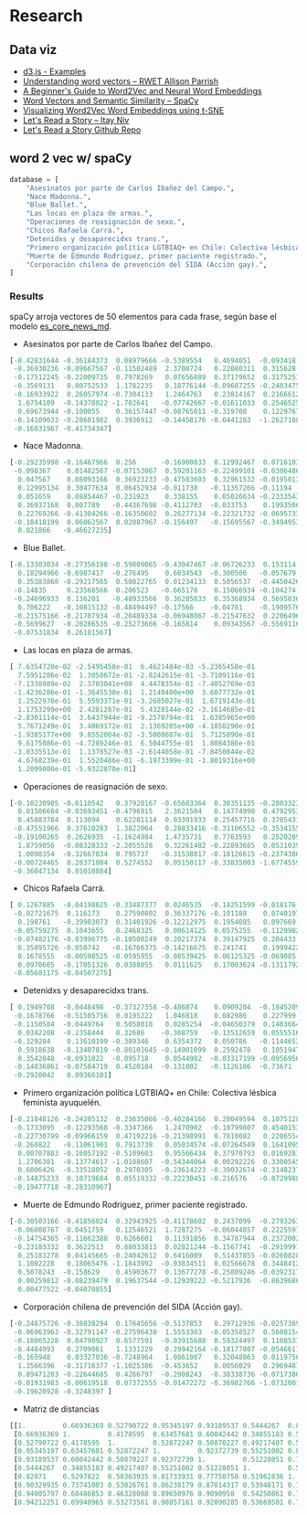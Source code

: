 # Research

## Data viz
* [d3.js - Examples](https://observablehq.com/@d3/gallery)
* [Understanding word vectors – RWET Allison Parrish](https://github.com/aparrish/rwet/blob/master/understanding-word-vectors.ipynb)
* [A Beginner's Guide to Word2Vec and Neural Word Embeddings](https://pathmind.com/wiki/word2vec)
* [Word Vectors and Semantic Similarity – SpaCy](https://spacy.io/usage/vectors-similarity)
* [Visualizing Word2Vec Word Embeddings using t-SNE](https://towardsdatascience.com/google-news-and-leo-tolstoy-visualizing-word2vec-word-embeddings-with-t-sne-11558d8bd4d)
* [Let's Read a Story – Itay Niv](http://www.itayniv.com/lets-read-a-story)
* [Let's Read a Story Github Repo](https://github.com/itayniv/lets-read-a-story)

## word 2 vec w/ spaCy
```python
database = [
    "Asesinatos por parte de Carlos Ibañez del Campo.",
    "Nace Madonna.",
    "Blue Ballet.",
    "Las locas en plaza de armas.",
    "Operaciones de reasignación de sexo.",
    "Chicos Rafaela Carrá.",
    "Detenidxs y desaparecidxs trans.",
    "Primero organización política LGTBIAQ+ en Chile: Colectiva lésbica feminista ayuquelén.",
    "Muerte de Edmundo Rodriguez, primer paciente registrado.",
    "Corporación chilena de prevención del SIDA (Acción gay).",
]
```
### Results
spaCy arroja vectores de 50 elementos para cada frase, según base el modelo [es_core_news_md](https://spacy.io/models/es#es_core_news_sm).

* Asesinatos por parte de Carlos Ibañez del Campo.
```python
[-0.42831644 -0.36184373  0.08979666 -0.5389554   0.4694051  -0.093418
 -0.36930236 -0.09667567 -0.11502489  2.3700724   0.22080311  0.315628
 -0.17512245 -0.22009735  0.7978269   0.07656889  0.37179652  0.31752518
 -0.3569131   0.00752533  1.1782235   0.18776144 -0.09687255 -0.24034755
 -0.16933922  0.26057974 -0.7304133   1.2464763   0.23814167  0.21666123
  1.6754109  -0.14378022 -1.702641   -0.07742667 -0.01611033  0.25465256
  0.69673944 -0.100055    0.36157447 -0.08765011 -0.319708    0.12297678
 -0.14109033 -0.28681982  0.3936912  -0.14458176 -0.6441283  -1.2627188
 -0.16831967 -0.41734347]
```

* Nace Madonna.
```python
[-0.29235998 -0.16467966  0.256      -0.16900833  0.12992467  0.07161033
 -0.098367    0.01482567 -0.07153067  0.59201163 -0.22499101 -0.03064866
  0.047567    0.08093166  0.36923233 -0.47503603  0.32961532 -0.01950134
  0.12995134  0.30477634  0.06452934 -0.011738   -0.11357266 -0.11194
  0.051659    0.08854467 -0.231923    0.338155    0.05026634 -0.23335433
  0.36937168  0.007789   -0.44367698 -0.4112703  -0.033753    0.19935067
  0.22769266 -0.41304266 -0.16350602  0.26277134 -0.22321732 -0.06957334
 -0.18418199  0.06062567  0.02087967 -0.156497   -0.15695567 -0.34949532
  0.021866   -0.46627235]
```
* Blue Ballet.
```python
[-0.13303034 -0.27356198 -0.59809065 -0.43047467 -0.06726233  0.153114
  0.18294966 -0.6987417  -0.276495    0.6034543  -0.300506   -0.057679
  0.35383868 -0.29217565  0.50822765  0.01234133  0.5056537  -0.44504264
 -0.14835     0.23568566  0.206523   -0.665178    0.15066934 -0.104274
 -0.24696933  0.136201   -0.48933566  0.36285833  0.35368934  0.5695036
  0.706222   -0.10815132 -0.48494497 -0.17566    -0.04761    -0.19095767
 -0.21575166 -0.21707934 -0.20489334 -0.06948867 -0.21547632  0.22064966
 -0.5699627  -0.20286535 -0.25273666 -0.165814    0.09343567 -0.55691165
 -0.07531834  0.26181567]
```
* Las locas en plaza de armas.
```python
[ 7.6354720e-02 -2.5495458e-01  6.4621484e-03 -5.2365458e-01
  7.5951286e-02  1.3050672e-01 -2.8242615e-01 -3.7109116e-01
 -7.1338989e-02  2.3703041e+00  4.4478354e-01 -7.4052769e-03
 -1.4236286e-01 -1.3645530e-01  1.2140400e+00  3.6077732e-01
  1.2522970e-01  5.5593371e-01 -3.2685027e-01  1.6719143e-01
  1.1753299e+00  2.4281287e-01  5.4328144e-02 -3.1614685e-01
 -2.8301114e-01  3.6437944e-01 -9.2570794e-01  1.6385965e+00
  5.7671249e-01  3.4069172e-01  2.1369205e+00 -4.1850290e-01
 -1.9385177e+00  9.8552004e-02 -3.5008687e-01  5.7125890e-01
  9.6175086e-01 -4.7289246e-01  6.5044755e-01  1.8084386e-01
 -3.0335513e-01  1.1378527e-03 -2.6144058e-01 -7.8450844e-02
  4.6768239e-01  1.5520486e-01 -6.1973399e-01 -1.8019316e+00
  1.2099000e-01 -5.9322870e-01]
```
* Operaciones de reasignación de sexo.
```python
[-0.10230985 -0.6110542   0.37928167 -0.65603364  0.30351135 -0.28033233
  0.01506684 -0.03693451 -0.4796915   2.3621504   0.14774998  0.47929534
  0.45883784  0.113094    0.62281114  0.03391933  0.25457716  0.37854317
 -0.47551966  0.37610283  1.3822064   0.28833416 -0.31106552 -0.3534155
 -0.19100265  0.2626935  -1.1624984   1.4735731   0.7763593   0.25202098
  1.8759056  -0.08328333 -2.2055528   0.32261482 -0.22893685  0.05310399
  1.0098354  -0.32667834  0.795737   -0.31538817 -0.10126615 -0.23743801
 -0.00724465  0.28371084  0.5274552   0.05150117 -0.33835003 -1.6774559
 -0.36047134  0.01010884]
 ```
* Chicos Rafaela Carrá.
```python
[ 0.1267885  -0.04198625 -0.33487377  0.0246535  -0.14251599 -0.018176
 -0.02721675  0.116173    0.27590802  0.36337176 -0.101188    0.07401975
  0.198761   -0.39983073  0.31401926 -0.12212975  0.1954085   0.097669
 -0.05759275  0.1043655   0.2468325   0.00614125  0.0575255  -0.11299825
 -0.07482176 -0.03996775 -0.10500249  0.20217374  0.39147925  0.204433
  0.35895726 -0.058742   -0.16766375 -0.14216675  0.241741    0.19994225
  0.1678555  -0.00598525 -0.0595955  -0.08539425  0.06125325 -0.069085
  0.0970605  -0.17051326  0.0388055   0.0111625   0.17003624 -0.13117924
 -0.05681175 -0.04507275]
```
* Detenidxs y desaparecidxs trans.
```python
[ 0.1949708  -0.0448498  -0.37327358 -0.486874    0.0909204  -0.18452099
 -0.1678766  -0.51505756  0.0195222   1.046818    0.082986    0.227999
 -0.1150584  -0.0449764   0.5058018   0.0285254  -0.04650379  0.1403664
  0.0342208  -0.2358444   0.32686    -0.308759   -0.13512659  0.0555516
 -0.329284    0.13610199 -0.389346    0.6354372   0.050786   -0.1144652
  0.5918638  -0.13407819 -0.80101645 -0.14901099  0.2592478   0.10519479
  0.3542048  -0.0931022  -0.095718    0.0544982  -0.03317199 -0.0956956
 -0.14036861 -0.07584719  0.4520184  -0.131802   -0.1126106  -0.73671
 -0.2920042   0.09366101]
```
* Primero organización política LGTBIAQ+ en Chile: Colectiva lésbica feminista ayuquelén.
```python
[-0.21848126 -0.24205132  0.23635066 -0.40284166  0.20049594  0.10751283
 -0.1733095  -0.12293568 -0.3347366   1.2470902  -0.10799807  0.45401534
 -0.22730799 -0.09966159  0.47192216 -0.21398991  0.7810082   0.22865544
 -0.260822   -0.11061901  0.7913738   0.05034574 -0.07264549  0.16410959
  0.00707883 -0.16057192 -0.5109603   0.95566434  0.37970793  0.01692816
  1.2706381  -0.13774617 -1.0188607  -0.54344064  0.00292226  0.33005455
  0.6006426  -0.33518052  0.2970305  -0.23614223 -0.39032674 -0.31482372
 -0.14875233  0.10719684  0.05519332 -0.22230451 -0.216576   -0.8729988
 -0.19477718 -0.28310907]
```
* Muerte de Edmundo Rodriguez, primer paciente registrado.
```python
[-0.30503166 -0.41856024  0.32943925 -0.41178602  0.2437099  -0.27932632
 -0.06008767  0.0451759   0.12546521  1.7287275  -0.06044857  0.22255976
 -0.14754365 -0.11662388  0.6266601   0.11391856  0.34787944  0.23720023
 -0.23183332  0.3622513   0.88033813  0.02821244 -0.1567741  -0.29199913
  0.25183278  0.04145665 -0.24042612  0.6416089   0.51437855 -0.02608288
  1.1002228   0.18065476 -1.1843992  -0.03834511  0.02566678  0.3448412
  0.5078243  -0.158629    0.45903677  0.13677278 -0.25809246 -0.03923178
  0.00259812 -0.08239479  0.19637544 -0.12939222 -0.5217936  -0.8639686
  0.00477522 -0.04070855]
```
* Corporación chilena de prevención del SIDA (Acción gay).
```python
[-0.24875726 -0.38838294  0.17645656 -0.5137853   0.29712936 -0.02573891
 -0.06963963 -0.32791147 -0.27596438  1.5553303  -0.05358527  0.5608154
 -0.18065228  0.04790927  0.6577591  -0.03915688  0.59324497  0.11085374
 -0.4484993   0.2709061   1.1331229   0.29942164 -0.18177807 -0.05466119
 -0.165948    0.03327036 -0.7248964   1.0861007   0.32048863  0.01197563
  1.3566396  -0.31716377 -1.1025386  -0.453652    0.0056029   0.29694873
  0.89471203 -0.22644685  0.4266797  -0.2908243  -0.38338736 -0.07173801
 -0.01931983 -0.00619518  0.07372555 -0.01472272 -0.36982766 -1.0732001
 -0.19620928 -0.3248397 ]
```

* Matriz de distancias
```python
[[1.         0.66936369 0.52790722 0.95345197 0.93189537 0.5444267  0.82871    0.90329935 0.94005797 0.94212251]
 [0.66936369 1.         0.4178595  0.63457681 0.60042442 0.34855183 0.5297822  0.73741003 0.68486853 0.69940965]
 [0.52790722 0.4178595  1.         0.52872247 0.50870227 0.49217407 0.58363935 0.53026761 0.46328088 0.53273561]
 [0.95345197 0.63457681 0.52872247 1.         0.92372739 0.55251002 0.81733931 0.86238179 0.89650976 0.90857161]
 [0.93189537 0.60042442 0.50870227 0.92372739 1.         0.51228051 0.77750758 0.87014317 0.9090958  0.92090285]
 [0.5444267  0.34855183 0.49217407 0.55251002 0.51228051 1.         0.51962836 0.53948171 0.54250861 0.53669501]
 [0.82871    0.5297822  0.58363935 0.81733931 0.77750758 0.51962836 1.         0.75492319 0.73587743 0.77877471]
 [0.90329935 0.73741003 0.53026761 0.86238179 0.87014317 0.53948171 0.75492319 1.         0.86694895 0.95799148]
 [0.94005797 0.68486853 0.46328088 0.89650976 0.9090958  0.54250861 0.73587743 0.86694895 1.         0.9012581 ]
 [0.94212251 0.69940965 0.53273561 0.90857161 0.92090285 0.53669501 0.77877471 0.95799148 0.9012581  1.        ]]
```